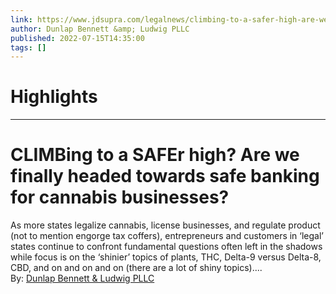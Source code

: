 ```yaml
---
link: https://www.jdsupra.com/legalnews/climbing-to-a-safer-high-are-we-finally-4346023/
author: Dunlap Bennett &amp; Ludwig PLLC
published: 2022-07-15T14:35:00
tags: []
---
```

# Highlights


---
# CLIMBing to a SAFEr high? Are we finally headed towards safe banking for cannabis businesses?
As more states legalize cannabis, license businesses, and regulate product (not to mention engorge tax coffers), entrepreneurs and customers in ‘legal’ states continue to confront fundamental questions often left in the shadows while focus is on the ‘shinier’ topics of plants, THC, Delta-9 versus Delta-8, CBD, and on and on and on (there are a lot of shiny topics)....  
By: [Dunlap Bennett & Ludwig PLLC](https://www.jdsupra.com/profile/dunlap_bennett_ludwig/)